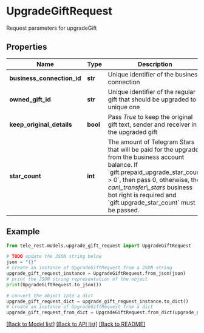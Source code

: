 # UpgradeGiftRequest

Request parameters for upgradeGift

## Properties

Name | Type | Description | Notes
------------ | ------------- | ------------- | -------------
**business_connection_id** | **str** | Unique identifier of the business connection | 
**owned_gift_id** | **str** | Unique identifier of the regular gift that should be upgraded to a unique one | 
**keep_original_details** | **bool** | Pass *True* to keep the original gift text, sender and receiver in the upgraded gift | [optional] 
**star_count** | **int** | The amount of Telegram Stars that will be paid for the upgrade from the business account balance. If &#x60;gift.prepaid_upgrade_star_count &gt; 0&#x60;, then pass 0, otherwise, the *can\\_transfer\\_stars* business bot right is required and &#x60;gift.upgrade_star_count&#x60; must be passed. | [optional] 

## Example

```python
from tele_rest.models.upgrade_gift_request import UpgradeGiftRequest

# TODO update the JSON string below
json = "{}"
# create an instance of UpgradeGiftRequest from a JSON string
upgrade_gift_request_instance = UpgradeGiftRequest.from_json(json)
# print the JSON string representation of the object
print(UpgradeGiftRequest.to_json())

# convert the object into a dict
upgrade_gift_request_dict = upgrade_gift_request_instance.to_dict()
# create an instance of UpgradeGiftRequest from a dict
upgrade_gift_request_from_dict = UpgradeGiftRequest.from_dict(upgrade_gift_request_dict)
```
[[Back to Model list]](../README.md#documentation-for-models) [[Back to API list]](../README.md#documentation-for-api-endpoints) [[Back to README]](../README.md)


